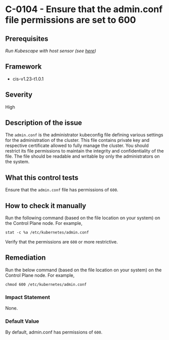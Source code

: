 # C-0104 - Ensure that the admin.conf file permissions are set to 600

## Prerequisites
 *Run Kubescape with host sensor (see [here](https://hub.armo.cloud/docs/host-sensor))*
 
## Framework
* cis-v1.23-t1.0.1
 
## Severity
High

## Description of the issue
The `admin.conf` is the administrator kubeconfig file defining various settings for the administration of the cluster. This file contains private key and respective certificate allowed to fully manage the cluster. You should restrict its file permissions to maintain the integrity and confidentiality of the file. The file should be readable and writable by only the administrators on the system.
 
## What this control tests 
Ensure that the `admin.conf` file has permissions of `600`.
 
## How to check it manually 
Run the following command (based on the file location on your system) on the Control Plane node. For example,

 
```
stat -c %a /etc/kubernetes/admin.conf

```
 Verify that the permissions are `600` or more restrictive.
 
## Remediation
Run the below command (based on the file location on your system) on the Control Plane node. For example,

 
```
chmod 600 /etc/kubernetes/admin.conf

```
 
### Impact Statement
None.
 
### Default Value
By default, admin.conf has permissions of `600`.
 
